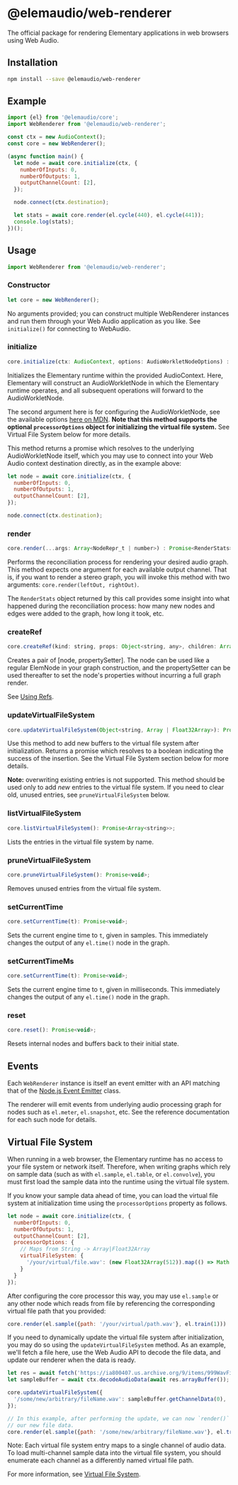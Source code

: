 # @elemaudio/web-renderer

The official package for rendering Elementary applications in web browsers using Web Audio.

## Installation

```sh
npm install --save @elemaudio/web-renderer
```

## Example

```js
import {el} from '@elemaudio/core';
import WebRenderer from '@elemaudio/web-renderer';

const ctx = new AudioContext();
const core = new WebRenderer();

(async function main() {
  let node = await core.initialize(ctx, {
    numberOfInputs: 0,
    numberOfOutputs: 1,
    outputChannelCount: [2],
  });

  node.connect(ctx.destination);

  let stats = await core.render(el.cycle(440), el.cycle(441));
  console.log(stats);
})();
```

## Usage

```js
import WebRenderer from '@elemaudio/web-renderer';
```

### Constructor

```js
let core = new WebRenderer();
```

No arguments provided; you can construct multiple WebRenderer instances and run them through your
Web Audio application as you like. See `initialize()` for connecting to WebAudio.

### initialize

```js
core.initialize(ctx: AudioContext, options: AudioWorkletNodeOptions) : Promise<WebAudioNode>
```

Initializes the Elementary runtime within the provided AudioContext. Here, Elementary will construct
an AudioWorkletNode in which the Elementary runtime operates, and all subsequent operations will forward
to the AudioWorkletNode.

The second argument here is for configuring the AudioWorkletNode, see the available options [here on MDN](https://developer.mozilla.org/en-US/docs/Web/API/AudioWorkletNode/AudioWorkletNode). **Note that this method supports the optional `processorOptions` object for initializing the virtual file system.** See Virtual File System below for more details.

This method returns a promise which resolves to the underlying AudioWorkletNode itself, which you may use
to connect into your Web Audio context destination directly, as in the example above:

```js
let node = await core.initialize(ctx, {
  numberOfInputs: 0,
  numberOfOutputs: 1,
  outputChannelCount: [2],
});

node.connect(ctx.destination);
```

### render

```js
core.render(...args: Array<NodeRepr_t | number>) : Promise<RenderStats>;
```

Performs the reconciliation process for rendering your desired audio graph. This method expects one argument
for each available output channel. That is, if you want to render a stereo graph, you will invoke this method
with two arguments: `core.render(leftOut, rightOut)`.

The `RenderStats` object returned by this call provides some insight into what happened during the reconciliation
process: how many new nodes and edges were added to the graph, how long it took, etc.

### createRef

```js
core.createRef(kind: string, props: Object<string, any>, children: Array<ElemNode>): [NodeRepr_t, (props) => Promise<void>]
```

Creates a pair of [node, propertySetter]. The node can be used like a regular ElemNode in your graph construction, and the propertySetter can be used thereafter to set the node's properties without incurring a full graph render.

See [Using Refs](../guides/Using_Refs).

### updateVirtualFileSystem

```js
core.updateVirtualFileSystem(Object<string, Array | Float32Array>): Promise<bool>;
```

Use this method to add new buffers to the virtual file system after initialization. Returns a promise which
resolves to a boolean indicating the success of the insertion. See the
Virtual File System section below for more details.

**Note:** overwriting existing entries is not supported. This method should be used only to add _new_ entries to the virtual file system. If you need to clear old, unused entries, see `pruneVirtualFileSystem` below.

### listVirtualFileSystem

```js
core.listVirtualFileSystem(): Promise<Array<string>>;
```

Lists the entries in the virtual file system by name.

### pruneVirtualFileSystem

```js
core.pruneVirtualFileSystem(): Promise<void>;
```

Removes unused entries from the virtual file system.

### setCurrentTime

```js
core.setCurrentTime(t): Promise<void>;
```

Sets the current engine time to `t`, given in samples. This immediately changes the output of any `el.time()`
node in the graph.

### setCurrentTimeMs

```js
core.setCurrentTime(t): Promise<void>;
```

Sets the current engine time to `t`, given in milliseconds. This immediately changes the output of any `el.time()`
node in the graph.

### reset

```js
core.reset(): Promise<void>;
```

Resets internal nodes and buffers back to their initial state.

## Events

Each `WebRenderer` instance is itself an event emitter with an API matching that of the [Node.js Event Emitter](https://nodejs.org/api/events.html#class-eventemitter)
class.

The renderer will emit events from underlying audio processing graph for nodes such as `el.meter`, `el.snapshot`, etc. See
the reference documentation for each such node for details.

## Virtual File System

When running in a web browser, the Elementary runtime has no access to your file system or network itself.
Therefore, when writing graphs which rely on sample data (such as with `el.sample`, `el.table`, or `el.convolve`),
you must first load the sample data into the runtime using the virtual file system.

If you know your sample data ahead of time, you can load the virtual file system at initialization time using the
`processorOptions` property as follows.

```js
let node = await core.initialize(ctx, {
  numberOfInputs: 0,
  numberOfOutputs: 1,
  outputChannelCount: [2],
  processorOptions: {
    // Maps from String -> Array|Float32Array
    virtualFileSystem: {
      '/your/virtual/file.wav': (new Float32Array(512)).map(() => Math.random()),
    }
  }
});
```

After configuring the core processor this way, you may use `el.sample` or any other node which
reads from file by referencing the corresponding virtual file path that you provided:

```js
core.render(el.sample({path: '/your/virtual/path.wav'}, el.train(1)))
```

If you need to dynamically update the virtual file system after initialization, you may do so
using the `updateVirtualFileSystem` method. As an example, we'll fetch a file here, use the Web Audio API
to decode the file data, and update our renderer when the data is ready.

```js
let res = await fetch('https://ia800407.us.archive.org/9/items/999WavFiles/10.mp3');
let sampleBuffer = await ctx.decodeAudioData(await res.arrayBuffer());

core.updateVirtualFileSystem({
  '/some/new/arbitrary/fileName.wav': sampleBuffer.getChannelData(0),
});

// In this example, after performing the update, we can now `render()` a new graph which references
// our new file data.
core.render(el.sample({path: '/some/new/arbitrary/fileName.wav'}, el.train(1)))
```

Note: Each virtual file system entry maps to a single channel of audio data. To load multi-channel sample
data into the virtual file system, you should enumerate each channel as a differently named virtual file path.

For more information, see [Virtual File System](../guides/Virtual_File_System.md).

